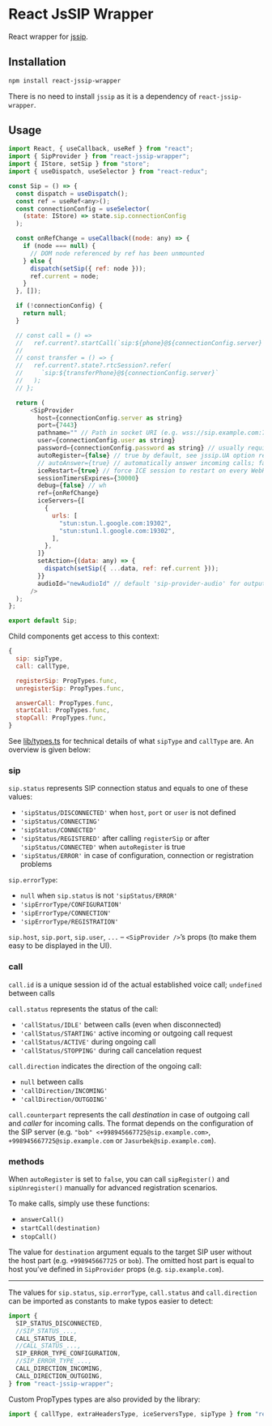 # React JsSIP Wrapper
React wrapper for [jssip](https://github.com/versatica/JsSIP).

## Installation

```bash
npm install react-jssip-wrapper
```

There is no need to install `jssip` as it is a dependency of `react-jssip-wrapper`.

## Usage

```js
import React, { useCallback, useRef } from "react";
import { SipProvider } from "react-jssip-wrapper";
import { IStore, setSip } from "store";
import { useDispatch, useSelector } from "react-redux";

const Sip = () => {
  const dispatch = useDispatch();
  const ref = useRef<any>();
  const connectionConfig = useSelector(
    (state: IStore) => state.sip.connectionConfig
  );

  const onRefChange = useCallback((node: any) => {
    if (node === null) {
      // DOM node referenced by ref has been unmounted
    } else {
      dispatch(setSip({ ref: node }));
      ref.current = node;
    }
  }, []);

  if (!connectionConfig) {
    return null;
  }

  // const call = () =>
  //   ref.current?.startCall(`sip:${phone}@${connectionConfig.server}`);
  //
  // const transfer = () => {
  //   ref.current?.state?.rtcSession?.refer(
  //     `sip:${transferPhone}@${connectionConfig.server}`
  //   );
  // };

  return (
      <SipProvider
        host={connectionConfig.server as string}
        port={7443}
        pathname="" // Path in socket URI (e.g. wss://sip.example.com:7443/ws); "" by default
        user={connectionConfig.user as string}
        password={connectionConfig.password as string} // usually required (e.g. from ENV or props)
        autoRegister={false} // true by default, see jssip.UA option register
        // autoAnswer={true} // automatically answer incoming calls; false by default
        iceRestart={true} // force ICE session to restart on every WebRTC call; false by default
        sessionTimersExpires={30000}
        debug={false} // wh
        ref={onRefChange}
        iceServers={[
          {
            urls: [
              "stun:stun.l.google.com:19302",
              "stun:stun1.l.google.com:19302",
            ],
          },
        ]}
        setAction={(data: any) => {
          dispatch(setSip({ ...data, ref: ref.current }));
        }}
        audioId="newAudioId" // default 'sip-provider-audio' for output audio
      />
  );
};

export default Sip;
```

Child components get access to this context:

```js
{
  sip: sipType,
  call: callType,

  registerSip: PropTypes.func,
  unregisterSip: PropTypes.func,

  answerCall: PropTypes.func,
  startCall: PropTypes.func,
  stopCall: PropTypes.func,
}
```

See [lib/types.ts](./src/lib/types.ts) for technical details of what `sipType` and `callType` are.
An overview is given below:

### sip

`sip.status` represents SIP connection status and equals to one of these values:

- `'sipStatus/DISCONNECTED'` when `host`, `port` or `user` is not defined
- `'sipStatus/CONNECTING'`
- `'sipStatus/CONNECTED'`
- `'sipStatus/REGISTERED'` after calling `registerSip` or after `'sipStatus/CONNECTED'` when `autoRegister` is true
- `'sipStatus/ERROR'` in case of configuration, connection or registration problems

`sip.errorType`:

- `null` when `sip.status` is not `'sipStatus/ERROR'`
- `'sipErrorType/CONFIGURATION'`
- `'sipErrorType/CONNECTION'`
- `'sipErrorType/REGISTRATION'`

`sip.host`, `sip.port`, `sip.user`, `...` – `<SipProvider />`’s props (to make them easy to be displayed in the UI).

### call

`call.id` is a unique session id of the actual established voice call; `undefined` between calls

`call.status` represents the status of the call:

- `'callStatus/IDLE'` between calls (even when disconnected)
- `'callStatus/STARTING'` active incoming or outgoing call request
- `'callStatus/ACTIVE'` during ongoing call
- `'callStatus/STOPPING'` during call cancelation request

`call.direction` indicates the direction of the ongoing call:

- `null` between calls
- `'callDirection/INCOMING'`
- `'callDirection/OUTGOING'`

`call.counterpart` represents the call _destination_ in case of outgoing call and _caller_ for
incoming calls.
The format depends on the configuration of the SIP server (e.g. `"bob" <+998945667725@sip.example.com>`, `+998945667725@sip.example.com` or `Jasurbek@sip.example.com`).

### methods

When `autoRegister` is set to `false`, you can call `sipRegister()` and `sipUnregister()` manually for advanced registration scenarios.

To make calls, simply use these functions:

- `answerCall()`
- `startCall(destination)`
- `stopCall()`

The value for `destination` argument equals to the target SIP user without the host part (e.g. `+998945667725` or `bob`).
The omitted host part is equal to host you’ve defined in `SipProvider` props (e.g. `sip.example.com`).

---

The values for `sip.status`, `sip.errorType`, `call.status` and `call.direction` can be imported as constants to make typos easier to detect:

```js
import {
  SIP_STATUS_DISCONNECTED,
  //SIP_STATUS_...,
  CALL_STATUS_IDLE,
  //CALL_STATUS_...,
  SIP_ERROR_TYPE_CONFIGURATION,
  //SIP_ERROR_TYPE_...,
  CALL_DIRECTION_INCOMING,
  CALL_DIRECTION_OUTGOING,
} from "react-jssip-wrapper";
```

Custom PropTypes types are also provided by the library:

```js
import { callType, extraHeadersType, iceServersType, sipType } from "react-jssip-wrapper";
```
